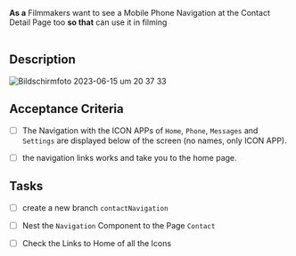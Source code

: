 **As a** Filmmakers want to see a Mobile Phone Navigation at the Contact Detail Page too **so that** can use it in filming  
​
## Description

![Bildschirmfoto 2023-06-15 um 20 37 33](https://github.com/MariaRiosNavarro/mobileSimulation-propOS/assets/118831479/9eda065e-cc05-4ddb-8dc5-c5adf0f565f8)


## Acceptance Criteria

- [ ] The Navigation with the ICON APPs of `Home`, `Phone`, `Messages` and `Settings` are displayed below of the screen (no names, only ICON APP).
- [ ] the navigation links works and take you to the home page. 


## Tasks

- [ ] create a new branch `contactNavigation`
- [ ] Nest the `Navigation` Component to the Page `Contact`
- [ ] Check the Links to Home of all the Icons 






